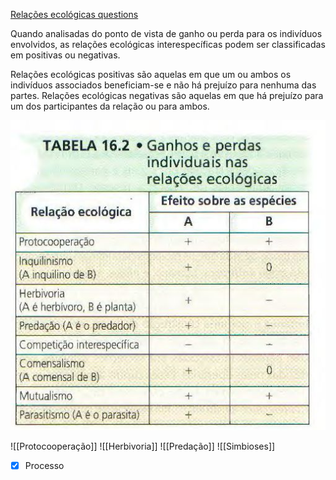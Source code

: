 [Relações ecológicas questions](Rela%C3%A7%C3%B5es%20ecol%C3%B3gicas%20questions.md)

Quando analisadas do ponto de vista de ganho ou perda para os indivíduos envolvidos, as relações ecológicas interespecíficas podem ser classificadas em positivas ou negativas.

Relações ecológicas positivas são aquelas em que um ou ambos os indivíduos associados beneficiam-se e não há prejuízo para nenhuma das partes.
Relações ecológicas negativas são aquelas em que há prejuízo para um dos participantes da relação ou para ambos. 

![](Imagens/paste-69909182676996.jpg)

![[Protocooperação]]
![[Herbivoria]]
![[Predação]]
![[Simbioses]]

- [x] Processo 

